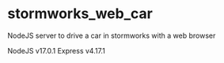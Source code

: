 # stormworks_web_car
NodeJS server to drive a car in stormworks with a web browser


NodeJS v17.0.1
Express v4.17.1
